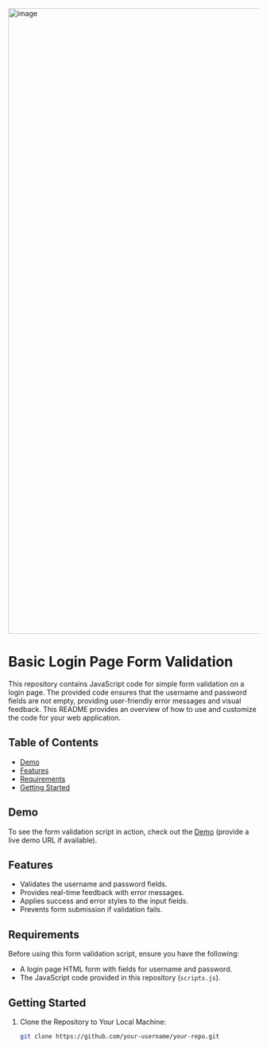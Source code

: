 <img width="1257" alt="image" src="https://github.com/Juda-Emmanuel/Login_Page_Form_validation/assets/131518624/341b8437-13d5-451d-9c52-73eb8877d8e3">

# Basic Login Page Form Validation

This repository contains JavaScript code for simple form validation on a login page. The provided code ensures that the username and password fields are not empty, providing user-friendly error messages and visual feedback. This README provides an overview of how to use and customize the code for your web application.

## Table of Contents

- [Demo](#demo)
- [Features](#features)
- [Requirements](#requirements)
- [Getting Started](#getting-started)

## Demo

To see the form validation script in action, check out the [Demo](#) (provide a live demo URL if available).

## Features

- Validates the username and password fields.
- Provides real-time feedback with error messages.
- Applies success and error styles to the input fields.
- Prevents form submission if validation fails.

## Requirements

Before using this form validation script, ensure you have the following:

- A login page HTML form with fields for username and password.
- The JavaScript code provided in this repository (`scripts.js`).

## Getting Started

1. Clone the Repository to Your Local Machine:

   ```bash
   git clone https://github.com/your-username/your-repo.git
